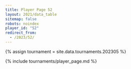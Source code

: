 ```yaml
---
title: Player Page 52
layout: 2021/data_table
sitemap: false
robots: noindex
player_id: "52"
redirect_from:
  - /2023/52/
---
```

{% assign tournament = site.data.tournaments.202305 %}

{% include tournaments/player_page.md %}
